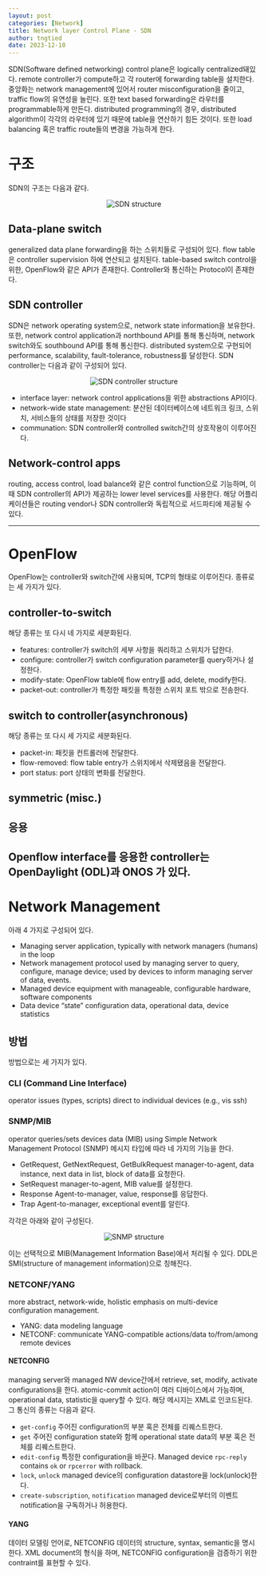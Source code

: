 ```yaml
---
layout: post
categories: [Network]
title: Network layer Control Plane - SDN
author: tngtied
date: 2023-12-10
---
```


SDN(Software defined networking) control plane은 logically centralized돼있다. remote controller가 compute하고 각 router에 forwarding table을 설치한다. 중앙화는 network management에 있어서 router misconfiguration을 줄이고, traffic flow의 유연성을 늘린다. 또한 text based forwarding은 라우터를 programmable하게 만든다.
distributed programming의 경우, distributed algorithm이 각각의 라우터에 있기 때문에 table을 연산하기 힘든 것이다. 또한 load balancing 혹은 traffic route들의 변경을 가능하게 한다.

# 구조

SDN의 구조는 다음과 같다.

<center><img src="/static/img/SDN-structure.png" alt="SDN structure" style="max-width:100%;"/></center>

## Data-plane switch

generalized data plane forwarding을 하는 스위치들로 구성되어 있다. flow table은 controller supervision 하에 연산되고 설치된다. table-based switch control을 위한, OpenFlow와 같은 API가 존재한다. Controller와 통신하는 Protocol이 존재한다.

## SDN controller

SDN은 network operating system으로, network state information을 보유한다. 또한, network control application과 northbound API를 통해 통신하며, network switch와도 southbound API를 통해 통신한다. distributed system으로 구현되어 performance, scalability, fault-tolerance, robustness를 달성한다.
SDN controller는 다음과 같이 구성되어 있다.

<center><img src="/static/img/sdn-controller.png" alt="SDN controller structure" style="max-width:100%;"/></center>

- interface layer: network control applications을 위한 abstractions API이다.
- network-wide state management: 분산된 데이터베이스에 네트워크 링크, 스위치, 서비스들의 상태를 저장한 것이다
- communation: SDN controller와 controlled switch간의 상호작용이 이루어진다.

## Network-control apps

routing, access control, load balance와 같은 control function으로 기능하며, 이 때 SDN controller의 API가 제공하는 lower level services를 사용한다. 해당 어플리케이션들은 routing vendor나 SDN controller와 독립적으로 서드파티에 제공될 수 있다.

---

# OpenFlow

OpenFlow는 controller와 switch간에 사용되며, TCP의 형태로 이루어진다. 종류로는 세 가지가 있다.

## controller-to-switch

해당 종류는 또 다시 네 가지로 세분화된다.

- features: controller가 switch의 세부 사항을 쿼리하고 스위치가 답한다.
- configure: controller가 switch configuration parameter를 query하거나 설정한다.
- modify-state: OpenFlow table에 flow entry를 add, delete, modify한다.
- packet-out: controller가 특정한 패킷을 특정한 스위치 포트 밖으로 전송한다.

## switch to controller(asynchronous)

해당 종류는 또 다시 세 가지로 세분화된다.

- packet-in: 패킷을 컨트롤러에 전달한다.
- flow-removed: flow table entry가 스위치에서 삭제됐음을 전달한다.
- port status: port 상태의 변화를 전달한다.

## symmetric (misc.)

## 응용

## Openflow interface를 응용한 controller는 OpenDaylight (ODL)과 ONOS 가 있다.

# Network Management

아래 4 가지로 구성되어 있다.

- Managing server
  application, typically with network managers (humans) in the loop
- Network management protocol
  used by managing server to query, configure, manage device; used by devices to inform managing server of data, events.
- Managed device
  equipment with manageable, configurable hardware, software components
- Data
  device “state” configuration data, operational data, device statistics

## 방법

방법으로는 세 가지가 있다.

### CLI (Command Line Interface)

operator issues (types, scripts) direct to individual devices (e.g., vis ssh)

### SNMP/MIB

operator queries/sets devices data (MIB) using Simple Network Management Protocol (SNMP)
메시지 타입에 따라 네 가지의 기능을 한다.

- GetRequest, GetNextRequest, GetBulkRequest
  manager-to-agent, data instance, next data in list, block of data를 요청한다.
- SetRequest
  manager-to-agent, MIB value를 설정한다.
- Response
  Agent-to-manager, value, response를 응답한다.
- Trap
  Agent-to-manager, exceptional event를 알린다.

각각은 아래와 같이 구성된다.

<center><img src="/static/img/SNMP-structure.png" alt="SNMP structure" style="max-width:100%;"/></center>

이는 선택적으로 MIB(Management Information Base)에서 처리될 수 있다. DDL은 SMI(structure of management information)으로 칭해진다.

### NETCONF/YANG

more abstract, network-wide, holistic emphasis on multi-device configuration management.

- YANG: data modeling language
- NETCONF: communicate YANG-compatible actions/data to/from/among remote devices

#### NETCONFIG

managing server와 managed NW device간에서 retrieve, set, modify, activate configurations을 한다.
atomic-commit action이 여러 디바이스에서 가능하며, operational data, statistic을 query할 수 있다. 해당 메시지는 XML로 인코드된다.
그 통신의 종류는 다음과 같다.

- `get-config`
  주어진 configuration의 부분 혹은 전체를 리퀘스트한다.
- `get`
  주어진 configuration state와 함께 operational state data의 부분 혹은 전체를 리퀘스트한다.
- `edit-config`
  특정한 configuration을 바꾼다. Managed device `rpc-reply` contains `ok` or `rpcerror` with rollback.
- `lock`, `unlock`
  managed device의 configuration datastore을 lock(unlock)한다.
- `create-subscription`, `notification`
  managed device로부터의 이벤트 notification을 구독하거나 허용한다.

#### YANG

데이터 모델링 언어로, NETCONFIG 데이터의 structure, syntax, semantic을 명시한다.
XML document의 형식을 하며, NETCONFIG configuration을 검증하기 위한 contraint를 표현할 수 있다.
